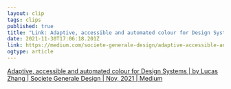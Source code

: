 ```yaml
---
layout: clip 
tags: clips 
published: true 
title: "Link: Adaptive, accessible and automated colour for Design Systems | by Lucas Zhang | Societe Generale Design | Nov, 2021 | Medium" 
date: 2021-11-30T17:06:18.201Z 
link: https://medium.com/societe-generale-design/adaptive-accessible-and-automated-colour-for-design-systems-6b4b9e2942e8 
ogtype: article 
---
```

[Adaptive, accessible and automated colour for Design Systems | by Lucas Zhang | Societe Generale Design | Nov, 2021 | Medium](https://medium.com/societe-generale-design/adaptive-accessible-and-automated-colour-for-design-systems-6b4b9e2942e8) 
